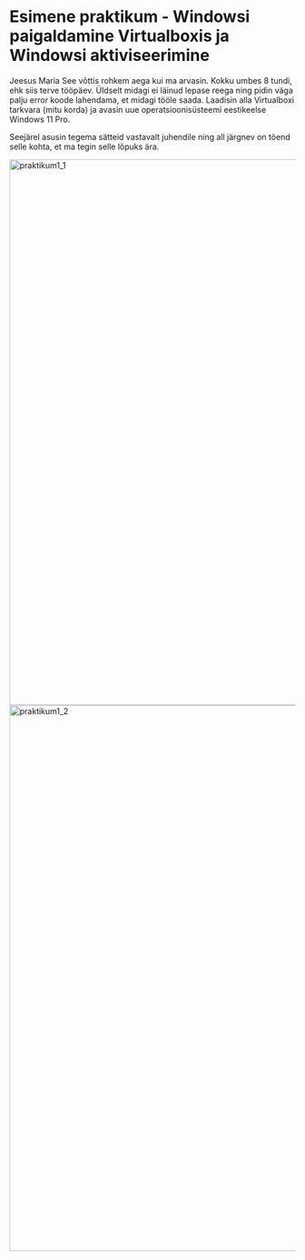 # Esimene praktikum - Windowsi paigaldamine Virtualboxis ja Windowsi aktiviseerimine

Jeesus Maria
See võttis rohkem aega kui ma arvasin. Kokku umbes 8 tundi, ehk siis terve tööpäev.
Üldselt midagi ei läinud lepase reega ning pidin väga palju error koode lahendama, et midagi tööle saada.
Laadisin alla Virtualboxi tarkvara (mitu korda) ja avasin uue operatsioonisüsteemi eestikeelse Windows 11 Pro.

Seejärel asusin tegema sätteid vastavalt juhendile ning all järgnev on tõend selle kohta, et ma tegin selle lõpuks ära.



<img width="960" alt="praktikum1_1" src="https://github.com/sandisyske/OpSys/assets/120086951/b43eb395-8079-4aa5-9351-21c33af27480">
<img width="960" alt="praktikum1_2" src="https://github.com/sandisyske/OpSys/assets/120086951/fff0393f-a8dd-47b2-acd2-47fd90971a17">
